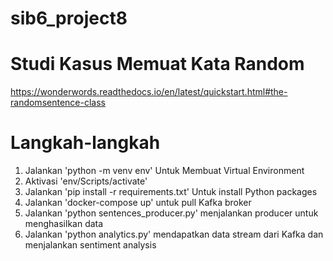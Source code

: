 # sib6_project8

# Studi Kasus Memuat Kata Random
https://wonderwords.readthedocs.io/en/latest/quickstart.html#the-randomsentence-class

# Langkah-langkah
1. Jalankan 'python -m venv env' Untuk Membuat Virtual Environment
2. Aktivasi 'env/Scripts/activate'
3. Jalankan 'pip install -r requirements.txt' Untuk install Python packages
4. Jalankan 'docker-compose up' untuk pull Kafka broker
5. Jalankan 'python sentences_producer.py' menjalankan producer untuk menghasilkan data
6. Jalankan 'python analytics.py' mendapatkan data stream dari Kafka dan menjalankan sentiment analysis